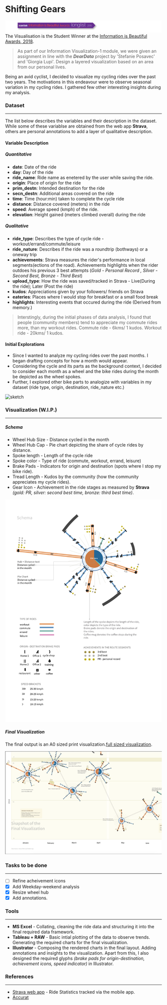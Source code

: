 # Shifting Gears
![award](https://github.com/IllusionInk/personaldata/blob/master/assets/badge-01.jpg)
The Visualisation is the Student Winner at the [Information is Beautiful Awards, 2018](https://www.informationisbeautifulawards.com/showcase/3204).

> As part of our Information Visualization-1 module, we were given an assignment in line with the ***DearData*** project by 'Stefanie Posavec' and 'Giorgia Lupi'. Design a layered visualization based on an area from our personal lives. 

Being an avid cyclist, I decided to visualize my cycling rides over the past two years. The motivations in this endeavour were to observe seasonal variation in my cycling rides. I gathered few other interesting insights during my analysis.


### Dataset
---
The list below describes the variables and their description in the dataset. While some of these variablse are obtained from the web app **Strava**, others are personal annotations to add a layer of qualitative description.

#### Variable Description

##### Quantitative
  - **date**: Date of the ride
  - **day**: Day of the ride
  - **ride_name**: Ride name as enetered by the user while saving the ride.
  - **origin**: Place of origin for the ride
  - **prim_destn**: Intended destination for the ride
  - **secn_destn**: Additional areas covered on the ride
  - **time**: Time (hour:min) taken to complete the cycle ride
  - **distance**: Distance covered (meters) in the ride
  - **speed**: Average speed (kmph) of the ride.
  - **elevation**: Height gained (meters climbed overall) during the ride
 ##### Qualitative
  - **ride_type**: Describes the type of cycle ride - workout/errand/commute/leisure
  - **ride_nature**: Describes if the ride was a roundtrip (bothways) or a oneway trip
  - **achievements**: Strava measures the rider's performance in local segments(ections of the road). Achievements highlights when the rider outdoes his previous 3 best attempts (*Gold - Personal Record , Silver - Second Best, Bronze - Third Best*)
  - **upload_type**: How the ride was saved/tracked in Strava - Live(During the ride); Later (Post the ride)
  - **kudos**: Appreciations given by your followers/ friends on Strava
  - **eateries**: Places where I would stop for breakfast or a small food break
  - **highlights**: Interesting events that occured during the ride (Derived from memory.)

> Interstingly, during the initial phases of data analysis, I found that people (community members) tend to appreciate my commute rides more, than my workout rides.
Commute ride - 6kms/ 1 kudos.
Workout ride - 20kms/ 1 kudos.


#### Initial Explorations
- Since I wanted to analyze my cycling rides over the past months. I began drafting concepts for how a month would appear.
 - Considering the cycle and its parts as the background context, I decided to consider each month as a wheel and the bike rides during the month be depicted as the wheel spokes.
 - Further, I explored other bike parts to analogize with variables in my dataset (ride type, origin, destination, ride_nature etc.)

![sketch](https://github.com/IllusionInk/personaldata/blob/master/assets/initial_sketches.jpg)
### Visualization (W.I.P.)

---
##### Schema
- Wheel Hub Size - Distance cycled in the month
- Wheel Hub Cap - Pie chart depicting the share of cycle rides by distance.
- Spoke length - Length of the cycle ride 
- Spoke color - Type of ride (commute, workout, errand, leisure)
- Brake Pads - Indicators for origin and destination (spots where I stop my bike ride).
- Tread Length - Kudos by the community (how the community appreciates my cycle rides).
- Gear Icon - Achievement in the ride stages as measured by **Strava** *(gold: PR, silver: second best time, bronze: third best time)*.
 
![schema](https://github.com/IllusionInk/personaldata/blob/master/assets/viz_schema_rgb-08.jpg)

##### Final Visualization
The final output is an A0 sized print visualization.[full sized visualization](https://easyzoom.com/image/125224). 

![snapshot](https://github.com/IllusionInk/personaldata/blob/master/assets/Viz_snapshot.png)

### Tasks to be done
---
- [ ] Refine acheivement icons
- [x] Add Weekday-weekend analysis
- [x] Resize wheel hub
- [x] Add annotations.

### Tools
---
- **MS Excel** - Collating, cleaning the ride data and structuring it into the final required data framework.
- **Tableau + RAW** - Basic intial plotting of the data to observe trends. Generating the required charts for the final visualization.
- **Illustrator** - Composing the rendered charts in the final layout. Adding annotations and insights to the visualization. Apart from this, I also designed the required glyphs *(brake pads for origin-destination, achievement icons, speed indicator)* in Illustrator.

### References
---
- [Strava web app](https://www.strava.com/athlete/training) - Ride Statistics tracked via the mobile app.
- [Accurat](https://www.flickr.com/photos/accurat/)

